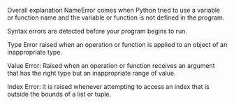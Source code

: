 

Overall explanation
NameError comes when Python tried to use a variable or function name and the variable or function is not defined in the program.

Syntax errors are detected before your program begins to run.

Type Error raised when an operation or function is applied to an object of an inappropriate type.

Value Error: Raised when an operation or function receives an argument that has the right type but an inappropriate range of value.

Index Error: it is raised whenever attempting to access an index that is outside the bounds of a list or tuple.
